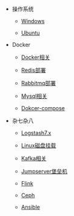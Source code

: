 * 操作系统

  * [Windows](zh-cn/windows/)

  * [Ubuntu](zh-cn/ubuntu/)

* Docker

  * [Docker相关](zh-cn/docker/docker.md)

  * [Redis部署](zh-cn/docker/redis.md)

  * [Rabbitmq部署](zh-cn/docker/rabbitmq.md)

  * [Mysql相关](zh-cn/docker/mysql.md)

  * [Dokcer-compose](zh-cn/docker/docker-compose.md)

* 杂七杂八

  * [Logstash7.x](zh-cn/other/logstash.md)

  * [Linux磁盘挂载](zh-cn/other/linux-disk.md)

  * [Kafka相关](zh-cn/other/kafka.md)

  * [Jumpserver堡垒机](zh-cn/other/jumpserver.md)

  * [Flink](zh-cn/other/flink.md)

  * [Ceph](zh-cn/other/ceph.md)
  
  * [Ansible](zh-cn/other/ansible.md)
